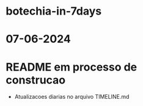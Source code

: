 # botechia-in-7days

# 07-06-2024
# README em processo de construcao
- Atualizacoes diarias no arquivo TIMELINE.md
